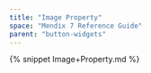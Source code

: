```yaml
---
title: "Image Property"
space: "Mendix 7 Reference Guide"
parent: "button-widgets"
---
```


{% snippet Image+Property.md %}

